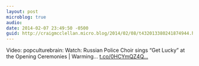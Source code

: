 ```yaml
---
layout: post
microblog: true
audio: 
date: 2014-02-07 23:49:50 -0500
guid: http://craigmcclellan.micro.blog/2014/02/08/t432013380241874944.html
---
```

Video: popculturebrain: Watch: Russian Police Choir sings “Get Lucky” at the Opening Ceremonies | Warming... [t.co/0HCYmQZ4Q...](http://t.co/0HCYmQZ4Qs)

